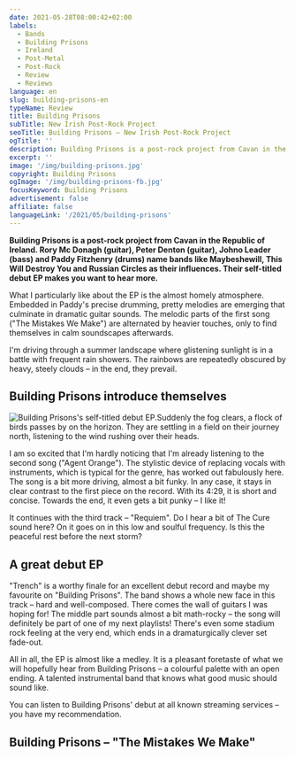 ```yaml
---
date: 2021-05-28T08:00:42+02:00
labels:
  - Bands
  - Building Prisons
  - Ireland
  - Post-Metal
  - Post-Rock
  - Review
  - Reviews
language: en
slug: building-prisons-en
typeName: Review
title: Building Prisons
subTitle: New Irish Post-Rock Project
seoTitle: Building Prisons – New Irish Post-Rock Project
ogTitle: ''
description: Building Prisons is a post-rock project from Cavan in the Republic of Ireland. Rory Mc Donagh (guitar), Peter Denton (guitar), Johno Leader (bass) and Paddy Fitzhenry (drums) name bands like Maybeshewill, This Will Destroy You and Russian Circles as their influences. Their self-titled debut EP makes you want to hear more.
excerpt: ''
image: '/img/building-prisons.jpg'
copyright: Building Prisons
ogImage: '/img/building-prisons-fb.jpg'
focusKeyword: Building Prisons
advertisement: false
affiliate: false
languageLink: '/2021/05/building-prisons'
---
```


**Building Prisons is a post-rock project from Cavan in the Republic of Ireland. Rory Mc Donagh (guitar), Peter Denton (guitar), Johno Leader (bass) and Paddy Fitzhenry (drums) name bands like Maybeshewill, This Will Destroy You and Russian Circles as their influences. Their self-titled debut EP makes you want to hear more.**

What I particularly like about the EP is the almost homely atmosphere. Embedded in Paddy's precise drumming, pretty melodies are emerging that culminate in dramatic guitar sounds. The melodic parts of the first song ("The Mistakes We Make") are alternated by heavier touches, only to find themselves in calm soundscapes afterwards.

I'm driving through a summer landscape where glistening sunlight is in a battle with frequent rain showers. The rainbows are repeatedly obscured by heavy, steely clouds – in the end, they prevail.

## Building Prisons introduce themselves

![Building Prisons's self-titled debut EP. ](/img/bp-ep-front-cover.png "Building Prisons's self-titled debut EP. ")Suddenly the fog clears, a flock of birds passes by on the horizon. They are settling in a field on their journey north, listening to the wind rushing over their heads.

I am so excited that I'm hardly noticing that I'm already listening to the second song ("Agent Orange"). The stylistic device of replacing vocals with instruments, which is typical for the genre, has worked out fabulously here. The song is a bit more driving, almost a bit funky. In any case, it stays in clear contrast to the first piece on the record. With its 4:29, it is short and concise. Towards the end, it even gets a bit punky – I like it!

It continues with the third track – "Requiem". Do I hear a bit of The Cure sound here? On it goes on in this low and soulful frequency. Is this the peaceful rest before the next storm?

## A great debut EP

"Trench" is a worthy finale for an excellent debut record and maybe my favourite on "Building Prisons". The band shows a whole new face in this track – hard and well-composed. There comes the wall of guitars I was hoping for! The middle part sounds almost a bit math-rocky – the song will definitely be part of one of my next playlists! There's even some stadium rock feeling at the very end, which ends in a dramaturgically clever set fade-out.

All in all, the EP is almost like a medley. It is a pleasant foretaste of what we will hopefully hear from Building Prisons – a colourful palette with an open ending. A talented instrumental band that knows what good music should sound like.

You can listen to Building Prisons' debut at all known streaming services – you have my recommendation.

## Building Prisons – "The Mistakes We Make"

<YouTube id="UweHX6kAXrM" />
